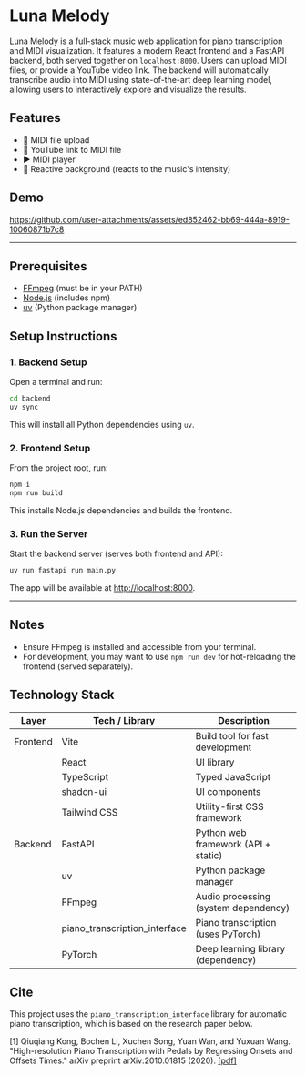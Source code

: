 # Luna Melody

Luna Melody is a full-stack music web application for piano transcription and MIDI visualization. It features a modern React frontend and a FastAPI backend, both served together on `localhost:8000`. Users can upload MIDI files, or provide a YouTube video link. The backend will automatically transcribe audio into MIDI using state-of-the-art deep learning model, allowing users to interactively explore and visualize the results.

## Features

- 📁 MIDI file upload
- 🎥 YouTube link to MIDI file
- ▶️ MIDI player
- 🌟 Reactive background (reacts to the music's intensity)

## Demo

https://github.com/user-attachments/assets/ed852462-bb69-444a-8919-10060871b7c8

---

## Prerequisites

- [FFmpeg](https://ffmpeg.org/download.html) (must be in your PATH)
- [Node.js](https://nodejs.org/) (includes npm)
- [uv](https://github.com/astral-sh/uv) (Python package manager)

## Setup Instructions

### 1. Backend Setup

Open a terminal and run:

```sh
cd backend
uv sync
```

This will install all Python dependencies using `uv`.

### 2. Frontend Setup

From the project root, run:

```sh
npm i
npm run build
```

This installs Node.js dependencies and builds the frontend.

### 3. Run the Server

Start the backend server (serves both frontend and API):

```sh
uv run fastapi run main.py
```

The app will be available at [http://localhost:8000](http://localhost:8000).

---

## Notes

- Ensure FFmpeg is installed and accessible from your terminal.
- For development, you may want to use `npm run dev` for hot-reloading the frontend (served separately).

## Technology Stack

| Layer      | Tech / Library                | Description                          |
|------------|------------------------------|--------------------------------------|
| Frontend   | Vite                         | Build tool for fast development      |
|            | React                        | UI library                           |
|            | TypeScript                   | Typed JavaScript                     |
|            | shadcn-ui                    | UI components                        |
|            | Tailwind CSS                 | Utility-first CSS framework          |
| Backend    | FastAPI                      | Python web framework (API + static)  |
|            | uv                           | Python package manager               |
|            | FFmpeg                       | Audio processing (system dependency) |
|            | piano_transcription_interface | Piano transcription (uses PyTorch)   |
|            | PyTorch                      | Deep learning library (dependency)   |

## Cite

This project uses the `piano_transcription_interface` library for automatic piano transcription, which is based on the research paper below.

[1] Qiuqiang Kong, Bochen Li, Xuchen Song, Yuan Wan, and Yuxuan Wang. "High-resolution Piano Transcription with Pedals by Regressing Onsets and Offsets Times." arXiv preprint arXiv:2010.01815 (2020). [[pdf]](https://arxiv.org/pdf/2010.01815.pdf)
